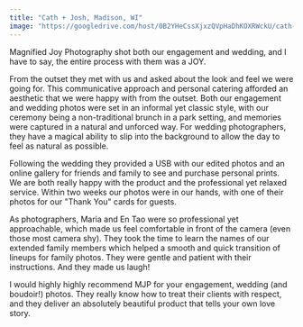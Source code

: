```yaml
---
title: "Cath + Josh, Madison, WI"
image: "https://googledrive.com/host/0B2YHeCssXjxzQVpHaDhKOXRWckU/cath-josh-testimonial.jpg"
---
```

Magnified Joy Photography shot both our engagement and wedding, and I have to say, the entire process with them was a JOY. 

From the outset they met with us and asked about the look and feel we were going for. This communicative approach and personal catering afforded an aesthetic that we were happy with from the outset. Both our engagement and wedding photos were set in an informal yet classic style, with our ceremony being a non-traditional brunch in a park setting, and memories were captured in a natural and unforced way. For wedding photographers, they have a magical ability to slip into the background to allow the day to feel as natural as possible.

Following the wedding they provided a USB with our edited photos and an online gallery for friends and family to see and purchase personal prints. We are both really happy with the product and the professional yet relaxed service. Within two weeks our photos were in our hands, with one of their photos for our "Thank You" cards for guests. 

As photographers, Maria and En Tao were so professional yet approachable, which made us feel comfortable in front of the camera (even those most camera shy). They took the time to learn the names of our extended family members which helped a smooth and quick transition of lineups for family photos. They were gentle and patient with their instructions. And they made us laugh! 

I would highly highly recommend MJP for your engagement, wedding (and boudoir!) photos. They really know how to treat their clients with respect, and they deliver an absolutely beautiful product that tells your own love story.